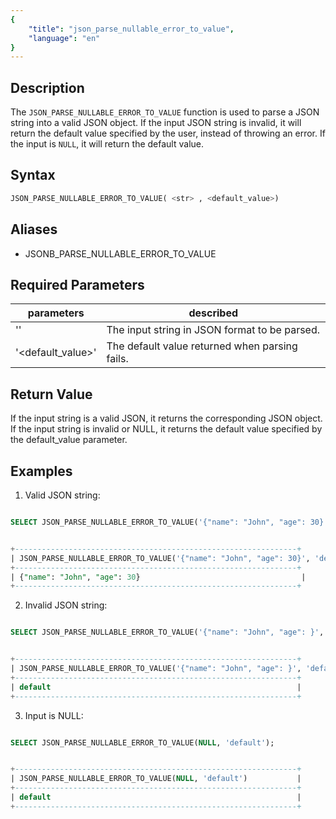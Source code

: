 ```yaml
---
{
    "title": "json_parse_nullable_error_to_value",
    "language": "en"
}
---
```


<!-- 
Licensed to the Apache Software Foundation (ASF) under one
or more contributor license agreements.  See the NOTICE file
distributed with this work for additional information
regarding copyright ownership.  The ASF licenses this file
to you under the Apache License, Version 2.0 (the
"License"); you may not use this file except in compliance
with the License.  You may obtain a copy of the License at

  http://www.apache.org/licenses/LICENSE-2.0

Unless required by applicable law or agreed to in writing,
software distributed under the License is distributed on an
"AS IS" BASIS, WITHOUT WARRANTIES OR CONDITIONS OF ANY
KIND, either express or implied.  See the License for the
specific language governing permissions and limitations
under the License.
-->

## Description

The `JSON_PARSE_NULLABLE_ERROR_TO_VALUE` function is used to parse a JSON string into a valid JSON object. If the input JSON string is invalid, it will return the default value specified by the user, instead of throwing an error. If the input is `NULL`, it will return the default value.

## Syntax

```sql
JSON_PARSE_NULLABLE_ERROR_TO_VALUE( <str> , <default_value>)
```
## Aliases
- JSONB_PARSE_NULLABLE_ERROR_TO_VALUE

## Required Parameters

| parameters| described|
|------|------|
| '<str>' | The input string in JSON format to be parsed. |
| '<default_value>' | The default value returned when parsing fails. |

## Return Value
If the input string is a valid JSON, it returns the corresponding JSON object.
If the input string is invalid or NULL, it returns the default value specified by the default_value parameter.

## Examples

1. Valid JSON string:
```sql

SELECT JSON_PARSE_NULLABLE_ERROR_TO_VALUE('{"name": "John", "age": 30}', 'default');

```
```sql

+---------------------------------------------------------------+
| JSON_PARSE_NULLABLE_ERROR_TO_VALUE('{"name": "John", "age": 30}', 'default') |
+---------------------------------------------------------------+
| {"name": "John", "age": 30}                                    |
+---------------------------------------------------------------+

```
2. Invalid JSON string:
```sql

SELECT JSON_PARSE_NULLABLE_ERROR_TO_VALUE('{"name": "John", "age": }', 'default');

```

```sql

+---------------------------------------------------------------+
| JSON_PARSE_NULLABLE_ERROR_TO_VALUE('{"name": "John", "age": }', 'default') |
+---------------------------------------------------------------+
| default                                                       |
+---------------------------------------------------------------+

```

3. Input is NULL:

```sql

SELECT JSON_PARSE_NULLABLE_ERROR_TO_VALUE(NULL, 'default');

```

```sql

+---------------------------------------------------------------+
| JSON_PARSE_NULLABLE_ERROR_TO_VALUE(NULL, 'default')           |
+---------------------------------------------------------------+
| default                                                       |
+---------------------------------------------------------------+

```